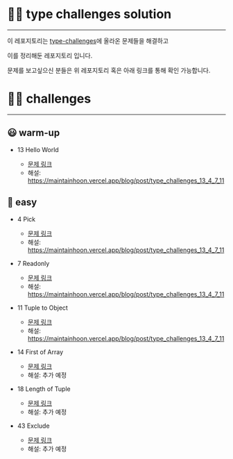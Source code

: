 # ✍🏻 type challenges solution

---

이 레포지토리는 [type-challenges](https://github.com/type-challenges/type-challenges)에 올라온 문제들을 해결하고

이를 정리해둔 레포지토리 입니다.

문제를 보고싶으신 분들은 위 레포지토리 혹은 아래 링크를 통해 확인 가능합니다.

# 🙌🏻 challenges

---

## 😃 warm-up

- 13 Hello World

  - [문제 링크](https://github.com/type-challenges/type-challenges/blob/main/questions/00013-warm-hello-world/README.ko.md)
  - 해설: https://maintainhoon.vercel.app/blog/post/type_challenges_13_4_7_11

## 🤔 easy

- 4 Pick

  - [문제 링크](https://github.com/type-challenges/type-challenges/blob/main/questions/00004-easy-pick/README.ko.md)
  - 해설: https://maintainhoon.vercel.app/blog/post/type_challenges_13_4_7_11

- 7 Readonly

  - [문제 링크](https://github.com/type-challenges/type-challenges/blob/main/questions/00007-easy-readonly/README.ko.md)
  - 해설: https://maintainhoon.vercel.app/blog/post/type_challenges_13_4_7_11

- 11 Tuple to Object

  - [문제 링크](https://github.com/type-challenges/type-challenges/blob/main/questions/00011-easy-tuple-to-object/README.ko.md)
  - 해설: https://maintainhoon.vercel.app/blog/post/type_challenges_13_4_7_11

- 14 First of Array

  - [문제 링크](https://github.com/type-challenges/type-challenges/blob/main/questions/00014-easy-first/README.ko.md)
  - 해설: 추가 예정

- 18 Length of Tuple

  - [문제 링크](https://github.com/type-challenges/type-challenges/blob/main/questions/00018-easy-tuple-length/README.ko.md)
  - 해설: 추가 예정

- 43 Exclude

  - [문제 링크](https://github.com/type-challenges/type-challenges/blob/main/questions/00043-easy-exclude/README.ko.md)
  - 해설: 추가 예정
